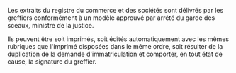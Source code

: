 Les extraits du registre du commerce et des sociétés sont délivrés par les greffiers conformément à un modèle approuvé par arrêté du garde des sceaux, ministre de la justice.


Ils peuvent être soit imprimés, soit édités automatiquement avec les mêmes rubriques que l'imprimé disposées dans le même ordre, soit résulter de la duplication de la demande d'immatriculation et comporter, en tout état de cause, la signature du greffier.

